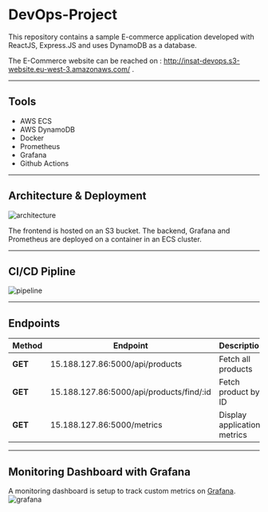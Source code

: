 # DevOps-Project
This repository contains a sample E-commerce application developed with ReactJS, Express.JS and uses DynamoDB as a database.

The E-Commerce website can be reached on : http://insat-devops.s3-website.eu-west-3.amazonaws.com/ .

---

## Tools
* AWS ECS
* AWS DynamoDB
* Docker
* Prometheus
* Grafana
* Github Actions 

---

## Architecture & Deployment
![architecture](https://user-images.githubusercontent.com/47459995/149981220-4bdfbf3c-da4e-4e96-a1ab-caa470e80a51.png)

The frontend is hosted on an S3 bucket.
The backend, Grafana and Prometheus are deployed on a container in an ECS cluster.

---

## CI/CD Pipline
![pipeline](https://user-images.githubusercontent.com/47459995/149981211-65e17f1a-5762-40db-81d7-8dc822591e5e.png)

---

## Endpoints
Method     | Endpoint                                 | Description
---------- | ---------------------------------------- | ---------------------------
**GET**    | 15.188.127.86:5000/api/products          | Fetch all products
**GET**    | 15.188.127.86:5000/api/products/find/:id | Fetch product by ID
**GET**    | 15.188.127.86:5000/metrics               | Display application metrics

---

## Monitoring Dashboard with Grafana
A monitoring dashboard is setup to track custom metrics on [Grafana](35.180.79.167:3000).
![grafana](https://user-images.githubusercontent.com/47459995/149982448-c79eece2-8288-448d-81d9-a229a9e9645d.png)
